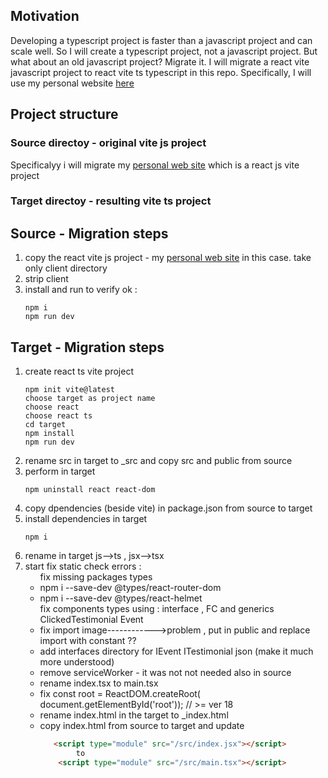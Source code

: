 <h2>Motivation</h2>
Developing a typescript project is faster than a javascript project and can scale well. So I will create a typescript project, not a javascript project. But what about an old javascript project? Migrate it. I will migrate a react vite javascript project to react vite ts typescript in this repo. Specifically, I will use my personal website  <a href='https://github.com/NathanKr/nathan-krasney-com'>here</a>

<h2>Project structure</h2>
<h3>Source directoy - original vite js project</h3>
Specificalyy i will migrate my <a href='https://github.com/NathanKr/nathan-krasney-com/releases/tag/0.6'>personal web site</a> which is a react js vite project 
<h3>Target directoy - resulting vite ts project</h3>

<h2>Source - Migration steps</h2>
<ol>
<li>copy the react vite js project - my <a href='https://github.com/NathanKr/nathan-krasney-com/releases/tag/0.6'>personal web site</a> in this case. take only client directory </li>
<li>strip client</li>
<li>install and run to verify ok :

```
npm i 
npm run dev
```

</li>
</ol>

<h2>Target - Migration steps</h2>
<ol>
<li>create react ts vite project

```
npm init vite@latest
choose target as project name
choose react
choose react ts
cd target
npm install
npm run dev
```
</li>
<li>rename src in target to _src and copy src and public from source</li>
<li>perform in target

```
npm uninstall react react-dom
```
</li>
<li>copy dpendencies (beside vite) in package.json from source to target</li>
<li>install dependencies in target

```
npm i
```
</li>
<li>rename in target js-->ts , jsx-->tsx</li>
<li>start fix static check errors :
<ul>
fix missing packages types
<li>npm i --save-dev @types/react-router-dom</li>
<li>npm i --save-dev @types/react-helmet</li>
fix components types using : interface , FC and generics 
ClickedTestimonial
Event</li>
<li>fix import image------------>problem , put in public and replace import with constant ??</li>
<li>add interfaces directory for IEvent ITestimonial json (make it much more understood)</li>
<li>remove serviceWorker - it was not not needed also in source</li>
<li>rename index.tsx to main.tsx</li>
<li>fix const root = ReactDOM.createRoot( document.getElementById('root')); // >= ver 18</li>
<li>rename index.html in the target to _index.html</li>
<li>copy index.html from source to target and update

```html
   <script type="module" src="/src/index.jsx"></script>
        to
    <script type="module" src="/src/main.tsx"></script>
```

</li>
</ul>
</li>
</ol>
